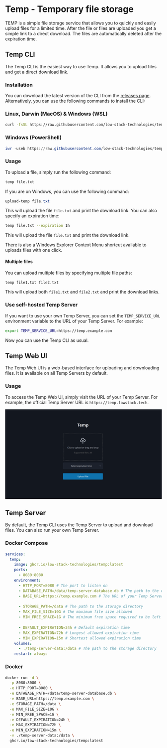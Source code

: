 # Temp - Temporary file storage

TEMP is a simple file storage service that allows you to quickly and easily upload files for a limited time. After the file or files are uploaded you get a simple link to a direct download. The files are automatically deleted after the expiration time.

## Temp CLI

The Temp CLI is the easiest way to use Temp. It allows you to upload files and get a direct download link.

### Installation

You can download the latest version of the CLI from the [releases page](https://github.com/low-stack/temp/releases). Alternatively, you can use the following commands to install the CLI:

### Linux, Darwin (MacOS) & Windows (WSL)

```bash
curl -fsSL https://raw.githubusercontent.com/low-stack-technologies/temp/main/install.sh | bash
```

### Windows (PowerShell)

```powershell
iwr -useb https://raw.githubusercontent.com/low-stack-technologies/temp/main/install.ps1 | iex
```

### Usage

To upload a file, simply run the following command:

```bash
temp file.txt
```

If you are on Windows, you can use the following command:

```powershell
upload-temp file.txt
```

This will upload the file `file.txt` and print the download link. You can also specify an expiration time:

```bash
temp file.txt --expiration 1h
```

This will upload the file `file.txt` and print the download link.

There is also a Windows Explorer Context Menu shortcut available to uploads files with one click.

#### Multiple files

You can upload multiple files by specifying multiple file paths:

```bash
temp file1.txt file2.txt
```

This will upload both `file1.txt` and `file2.txt` and print the download links.

### Use self-hosted Temp Server

If you want to use your own Temp Server, you can set the `TEMP_SERVICE_URL` environment variable to the URL of your Temp Server. For example:

```bash
export TEMP_SERVICE_URL=https://temp.example.com
```

Now you can use the Temp CLI as usual.

## Temp Web UI

The Temp Web UI is a web-based interface for uploading and downloading files. It is available on all Temp Servers by default.

### Usage

To access the Temp Web UI, simply visit the URL of your Temp Server. For example, the official Temp Server URL is `https://temp.lowstack.tech`.

![Screenshot of the Temp Web UI](https://raw.githubusercontent.com/low-stack-technologies/temp/main/assets/web-ui.png)

## Temp Server

By default, the Temp CLI uses the Temp Server to upload and download files. You can also run your own Temp Server.

### Docker Compose

```yaml
services:
  temp:
    image: ghcr.io/low-stack-technologies/temp:latest
    ports:
      - 8080:8080
    environment:
      - HTTP_PORT=8080 # The port to listen on
      - DATABASE_PATH=/data/temp-server-database.db # The path to the database file
      - BASE_URL=https://temp.example.com # The URL of your Temp Server, no trailing slash

      - STORAGE_PATH=/data # The path to the storage directory
      - MAX_FILE_SIZE=10G # The maximum file size allowed
      - MIN_FREE_SPACE=1G # The minimum free space required to be left after uploading a file

      - DEFAULT_EXPIRATION=24h # Default expiration time
      - MAX_EXPIRATION=72h # Longest allowed expiration time
      - MIN_EXPIRATION=15m # Shortest allowed expiration time
    volumes:
      - ./temp-server-data:/data # The path to the storage directory
    restart: always
```

### Docker

```bash
docker run -d \
  -p 8080:8080 \
  -e HTTP_PORT=8080 \
  -e DATABASE_PATH=/data/temp-server-database.db \
  -e BASE_URL=https://temp.example.com \
  -e STORAGE_PATH=/data \
  -e MAX_FILE_SIZE=10G \
  -e MIN_FREE_SPACE=1G \
  -e DEFAULT_EXPIRATION=24h \
  -e MAX_EXPIRATION=72h \
  -e MIN_EXPIRATION=15m \
  -v ./temp-server-data:/data \
  ghcr.io/low-stack-technologies/temp:latest
```
